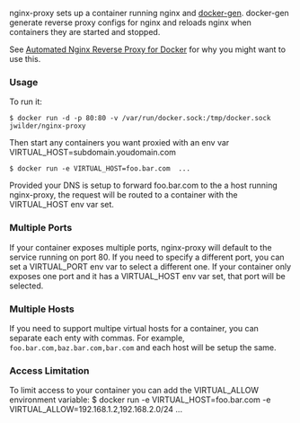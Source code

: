 nginx-proxy sets up a container running nginx and [docker-gen][1].  docker-gen generate reverse proxy configs for nginx and reloads nginx when containers they are started and stopped.

See [Automated Nginx Reverse Proxy for Docker][2] for why you might want to use this.

### Usage

To run it:

    $ docker run -d -p 80:80 -v /var/run/docker.sock:/tmp/docker.sock jwilder/nginx-proxy

Then start any containers you want proxied with an env var VIRTUAL_HOST=subdomain.youdomain.com

    $ docker run -e VIRTUAL_HOST=foo.bar.com  ...

Provided your DNS is setup to forward foo.bar.com to the a host running nginx-proxy, the request will be routed to a container with the VIRTUAL_HOST env var set.

### Multiple Ports

If your container exposes multiple ports, nginx-proxy will default to the service running on port 80.  If you need to specify a different port, you can set a VIRTUAL_PORT env var to select a different one.  If your container only exposes one port and it has a VIRTUAL_HOST env var set, that port will be selected.

  [1]: https://github.com/jwilder/docker-gen
  [2]: http://jasonwilder.com/blog/2014/03/25/automated-nginx-reverse-proxy-for-docker/

### Multiple Hosts

If you need to support multipe virtual hosts for a container, you can separate each enty with commas.  For example, `foo.bar.com,baz.bar.com,bar.com` and each host will be setup the same.

### Access Limitation

To limit access to your container you can add the VIRTUAL_ALLOW environment variable:
    $ docker run -e VIRTUAL_HOST=foo.bar.com -e VIRTUAL_ALLOW=192.168.1.2,192.168.2.0/24 ...

